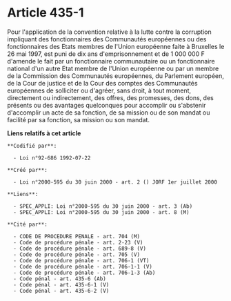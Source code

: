 # Article 435-1

Pour l'application de la convention relative à la lutte contre la corruption impliquant des fonctionnaires des Communautés
européennes ou des fonctionnaires des Etats membres de l'Union européenne faite à Bruxelles le 26 mai 1997, est puni de dix
ans d'emprisonnement et de 1 000 000 F d'amende le fait par un fonctionnaire communautaire ou un fonctionnaire national d'un
autre Etat membre de l'Union européenne ou par un membre de la Commission des Communautés européennes, du Parlement européen,
de la Cour de justice et de la Cour des comptes des Communautés européennes de solliciter ou d'agréer, sans droit, à tout
moment, directement ou indirectement, des offres, des promesses, des dons, des présents ou des avantages quelconques pour
accomplir ou s'abstenir d'accomplir un acte de sa fonction, de sa mission ou de son mandat ou facilité par sa fonction, sa
mission ou son mandat.

**Liens relatifs à cet article**

	**Codifié par**:

	  - Loi n°92-686 1992-07-22

	**Créé par**:

	  - Loi n°2000-595 du 30 juin 2000 - art. 2 () JORF 1er juillet 2000

	**Liens**:

	  - SPEC_APPLI: Loi n°2000-595 du 30 juin 2000 - art. 3 (Ab)
	  - SPEC_APPLI: Loi n°2000-595 du 30 juin 2000 - art. 8 (M)

	**Cité par**:

	  - CODE DE PROCEDURE PENALE - art. 704 (M)
	  - Code de procédure pénale - art. 2-23 (V)
	  - Code de procédure pénale - art. 689-8 (V)
	  - Code de procédure pénale - art. 705 (V)
	  - Code de procédure pénale - art. 706-1 (VT)
	  - Code de procédure pénale - art. 706-1-1 (V)
	  - Code de procédure pénale - art. 706-1-3 (Ab)
	  - Code pénal - art. 435-6 (Ab)
	  - Code pénal - art. 435-6-1 (V)
	  - Code pénal - art. 435-6-2 (V)
